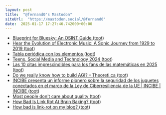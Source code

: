 ```yaml
---
layout: post
title:  "@fernand0's Mastodon"
siteUrl:  "https://mastodon.social/@fernand0"
date:  2025-01-17 17:27:46.742000+00:00
---
```

*  [Blueprint for Bluesky: An OSINT Guide ](https://www.osintcombine.com/post/bluesky-osint-guid) ([toot](https://mastodon.social/@fernand0/113844870626384107))
*  [Hear the Evolution of Electronic Music: A Sonic Journey from 1929 to 2019 ](https://www.openculture.com/2024/12/hear-the-evolution-of-electronic-music-a-sonic-journey-from-1929-to-2019.html#utm_source=pocket_reade) ([toot](https://mastodon.social/@fernand0/113844700364815102))
*  [Tabla periódica con los elementos ](https://www.flickr.com/photos/fernand0/54269009222) ([toot](https://mastodon.social/@fernand0/113844539542236414))
*  [Teens, Social Media and Technology 2024 ](https://www.pewresearch.org/internet/2024/12/12/teens-social-media-and-technology-2024) ([toot](https://mastodon.social/@fernand0/113844537111359524))
*  [Las 10 citas imprescindibles para los fans de las matemáticas en 2025 ](https://theconversation.com/las-10-citas-imprescindibles-para-los-fans-de-las-matematicas-en-2025-24661) ([toot](https://mastodon.social/@fernand0/113844324523480894))
*  [Do we really know how to build AGI? – Theoreti.ca ](http://theoreti.ca/?p=861) ([toot](https://mastodon.social/@fernand0/113843737405585124))
*  [INCIBE presenta un informe pionero sobre la seguridad de los juguetes conectados en el marco de la Ley de Ciberresiliencia de la UE \| INCIBE \| INCIBE ](https://www.incibe.es/incibe/sala-de-prensa/incibe-presenta-un-informe-pionero-sobre-la-seguridad-de-los-juguete) ([toot](https://mastodon.social/@fernand0/113843408250634471))
*  [Most people don't care about quality ](https://shkspr.mobi/blog/2024/12/most-people-dont-care-about-quality) ([toot](https://mastodon.social/@fernand0/113843249536522291))
*  [How Bad Is Link Rot At Brain Baking? ](https://brainbaking.com/post/2024/12/how-bad-is-link-rot-at-brain-baking) ([toot](https://mastodon.social/@fernand0/113842906111551649))
*  [How bad is link-rot on my blog? ](https://shkspr.mobi/blog/2024/12/how-bad-is-link-rot-on-my-blog) ([toot](https://mastodon.social/@fernand0/113841973605538350))
